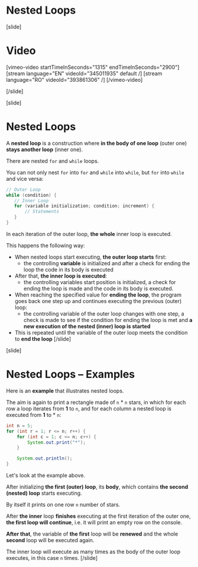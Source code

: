 # Nested Loops

[slide]
# Video

[vimeo-video startTimeInSeconds="1315" endTimeInSeconds="2900"]
[stream language="EN" videoId="345011935" default /]
[stream language="RO" videoId="393861306"  /]
[/vimeo-video]

[/slide]

[slide]
# Nested Loops
A **nested loop** is a construction where **in the body of one loop** (outer one) **stays another loop** (inner one). 

There are nested `for` and `while` loops.

You can not only nest `for` into `for` and `while` into `while`, but `for` into `while` and vice versa:
```java
// Outer Loop
while (condition) {
   // Inner Loop 
   for (variable initialization; condition; increment) {   
       // Statements
   }
}
```
In each iteration of the outer loop, **the whole** inner loop is executed. 

This happens the following way:
* When nested loops start executing, **the outer loop starts** first: 
  * the controlling **variable** is initialized and after a check for ending the loop the code in its body is executed
* After that, **the inner loop is executed**: 
  * the controlling variables start position is initialized, a check for ending the loop is made and the code in its body is executed.
* When reaching the specified value for **ending the loop**, the program goes back one step up and continues executing the previous (outer) loop:
  * the controlling variable of the outer loop changes with one step, a check is made to see if the condition for ending the loop is met and **a new execution of the nested (inner) loop is started**
* This is repeated until the variable of the outer loop meets the condition to **end the loop**
[/slide]

[slide]
# Nested Loops – Examples

Here is an **example** that illustrates nested loops. 

The aim is again to print a rectangle made of `n` * `n` stars, in which for each row a loop iterates from **1** to `n`, and for each column a nested loop is executed from **1** to * `n`:

```java live
int n = 5;
for (int r = 1; r <= n; r++) {
    for (int c = 1; c <= n; c++) {
        System.out.print("*");
    }

    System.out.println();
}
```

Let's look at the example above. 

After initializing **the first (outer) loop**, its **body**, which contains **the second (nested) loop** starts executing. 

By itself it prints on one row `n` number of stars. 

After **the inner** loop **finishes** executing at the first iteration of the outer one, **the first loop will continue**, i.e. it will print an empty row on the console. 

**After that**, the variable of **the first** loop will be **renewed** and the whole **second** loop will be executed again. 

The inner loop will execute as many times as the body of the outer loop executes, in this case `n` times.
[/slide]